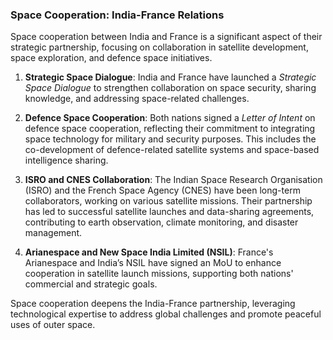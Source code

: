 ### Space Cooperation: India-France Relations

Space cooperation between India and France is a significant aspect of their strategic partnership, focusing on collaboration in satellite development, space exploration, and defence space initiatives.

1. **Strategic Space Dialogue**: India and France have launched a *Strategic Space Dialogue* to strengthen collaboration on space security, sharing knowledge, and addressing space-related challenges.

2. **Defence Space Cooperation**: Both nations signed a *Letter of Intent* on defence space cooperation, reflecting their commitment to integrating space technology for military and security purposes. This includes the co-development of defence-related satellite systems and space-based intelligence sharing.

3. **ISRO and CNES Collaboration**: The Indian Space Research Organisation (ISRO) and the French Space Agency (CNES) have been long-term collaborators, working on various satellite missions. Their partnership has led to successful satellite launches and data-sharing agreements, contributing to earth observation, climate monitoring, and disaster management.

4. **Arianespace and New Space India Limited (NSIL)**: France's Arianespace and India’s NSIL have signed an MoU to enhance cooperation in satellite launch missions, supporting both nations' commercial and strategic goals.

Space cooperation deepens the India-France partnership, leveraging technological expertise to address global challenges and promote peaceful uses of outer space.